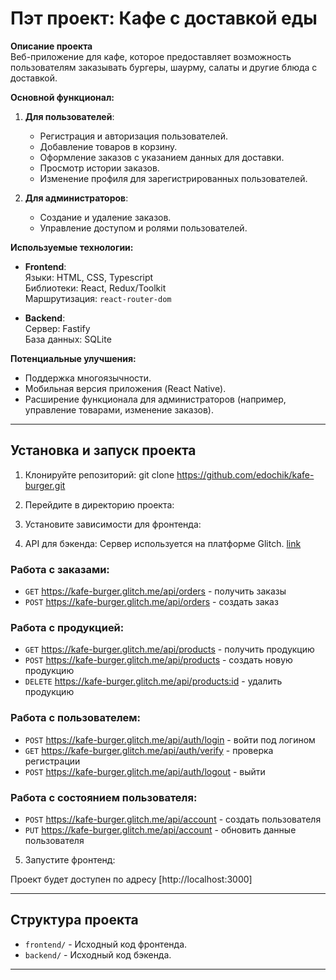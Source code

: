 # Пэт проект: Кафе с доставкой еды

**Описание проекта**  
Веб-приложение для кафе, которое предоставляет возможность пользователям заказывать бургеры, шаурму, салаты и другие блюда с доставкой.

**Основной функционал:**

1. **Для пользователей**:

   - Регистрация и авторизация пользователей.
   - Добавление товаров в корзину.
   - Оформление заказов с указанием данных для доставки.
   - Просмотр истории заказов.
   - Изменение профиля для зарегистрированных пользователей.

2. **Для администраторов**:
   - Создание и удаление заказов.
   - Управление доступом и ролями пользователей.

**Используемые технологии:**

- **Frontend**:  
  Языки: HTML, CSS, Typescript  
  Библиотеки: React, Redux/Toolkit  
  Маршрутизация: `react-router-dom`

- **Backend**:  
  Сервер: Fastify  
  База данных: SQLite

**Потенциальные улучшения:**

- Поддержка многоязычности.
- Мобильная версия приложения (React Native).
- Расширение функционала для администраторов (например, управление товарами, изменение заказов).

---

## Установка и запуск проекта

1. Клонируйте репозиторий:
   git clone https://github.com/edochik/kafe-burger.git
2. Перейдите в директорию проекта:

3. Установите зависимости для фронтенда:

4. API для бэкенда: Сервер используется на платформе Glitch.
 [link](https://glitch.com/edit/#!/kafe-burger)
### Работа с заказами:

- `GET` https://kafe-burger.glitch.me/api/orders - получить заказы
- `POST` https://kafe-burger.glitch.me/api/orders - создать заказ

### Работа с продукцией:

- `GET` https://kafe-burger.glitch.me/api/products - получить продукцию
- `POST` https://kafe-burger.glitch.me/api/products - создать новую продукцию
- `DELETE` https://kafe-burger.glitch.me/api/products:id - удалить продукцию

### Работа с пользователем:

- `POST` https://kafe-burger.glitch.me/api/auth/login - войти под логином
- `GET` https://kafe-burger.glitch.me/api/auth/verify - проверка регистрации
- `POST` https://kafe-burger.glitch.me/api/auth/logout - выйти

### Работа с состоянием пользователя:

- `POST` https://kafe-burger.glitch.me/api/account - создать пользователя
- `PUT` https://kafe-burger.glitch.me/api/account - обновить данные пользователя

5. Запустите фронтенд:

Проект будет доступен по адресу [http://localhost:3000]

---

## Структура проекта

- `frontend/` - Исходный код фронтенда.
- `backend/` - Исходный код бэкенда.

---
